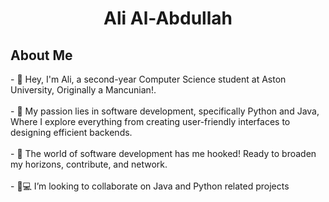 <h1 align="center"> Ali Al-Abdullah</h1>

<section> 
 <summary><h2>About Me</h2></summary> 
  <p>
- 👋 Hey, I'm Ali, a second-year Computer Science student at Aston University, Originally a Mancunian!.
    <br><br>
-  🌟 My passion lies in software development, specifically Python and Java, Where I explore everything from creating user-friendly interfaces to designing efficient backends.
    <br><br>
- 🚀 The world of software development has me hooked! Ready to broaden my horizons, contribute, and network.
    <br><br>
- 💞💻  I’m looking to collaborate on Java and Python related projects
    <br>
    <br>
</p>

</section>




<!---
arcticxo/arcticxo is a ✨ special ✨ repository because its `README.md` (this file) appears on your GitHub profile.
You can click the Preview link to take a look at your changes.
--->
